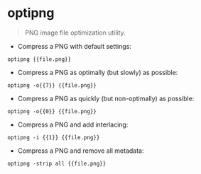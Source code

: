 # optipng

> PNG image file optimization utility.

- Compress a PNG with default settings:

`optipng {{file.png}}`

- Compress a PNG as optimally (but slowly) as possible:

`optipng -o{{7}} {{file.png}}`

- Compress a PNG as quickly (but non-optimally) as possible:

`optipng -o{{0}} {{file.png}}`

- Compress a PNG and add interlacing:

`optipng -i {{1}} {{file.png}}`

- Compress a PNG and remove all metadata:

`optipng -strip all {{file.png}}`
